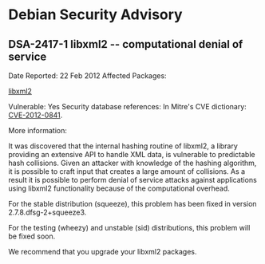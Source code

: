 
Debian Security Advisory
========================


DSA-2417-1 libxml2 -- computational denial of service
-----------------------------------------------------



Date Reported:
22 Feb 2012
Affected Packages:

[libxml2](https://packages.debian.org/src:libxml2)

Vulnerable:
Yes
Security database references:
In Mitre's CVE dictionary: [CVE-2012-0841](https://security-tracker.debian.org/tracker/CVE-2012-0841).  

More information:

It was discovered that the internal hashing routine of libxml2,
a library providing an extensive API to handle XML data, is vulnerable to
predictable hash collisions. Given an attacker with knowledge of the
hashing algorithm, it is possible to craft input that creates a large
amount of collisions. As a result it is possible to perform denial of
service attacks against applications using libxml2 functionality because
of the computational overhead.


For the stable distribution (squeeze), this problem has been fixed in
version 2.7.8.dfsg-2+squeeze3.


For the testing (wheezy) and unstable (sid) distributions, this problem
will be fixed soon.


We recommend that you upgrade your libxml2 packages.





